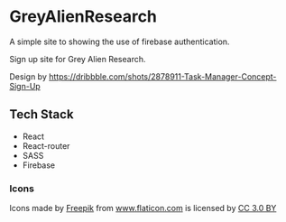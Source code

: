 # GreyAlienResearch
A simple site to showing the use of firebase authentication.

Sign up site for Grey Alien Research.

Design by https://dribbble.com/shots/2878911-Task-Manager-Concept-Sign-Up

## Tech Stack
- React
- React-router
- SASS
- Firebase

### Icons
<div>Icons made by <a href="https://www.freepik.com/" title="Freepik">Freepik</a> from <a href="https://www.flaticon.com/" 			    title="Flaticon">www.flaticon.com</a> is licensed by <a href="http://creativecommons.org/licenses/by/3.0/" 			    title="Creative Commons BY 3.0" target="_blank">CC 3.0 BY</a></div>
